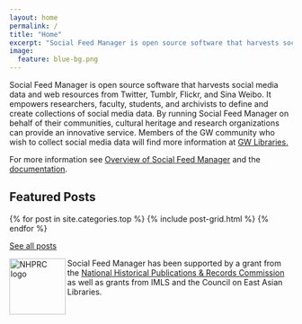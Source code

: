 ```yaml
---
layout: home 
permalink: /
title: "Home"
excerpt: "Social Feed Manager is open source software that harvests social media data and related content from Twitter, Tumblr, Flickr, and Sina Weibo."
image:
  feature: blue-bg.png
---
```

<div class="tiles">
  <div class="tile"><p>Social Feed Manager is open source software that harvests social media data and web resources from Twitter, Tumblr, Flickr, and Sina Weibo.  It empowers researchers, faculty, students, and archivists to define and create collections of social media data. By running Social Feed Manager on behalf of their communities, cultural heritage and research organizations can provide an innovative service. Members of the GW community who wish to collect social media data will find more information at <a href="https://library.gwu.edu/scholarly-technology-group/social-feed-manager">GW Libraries.</a></p>
  <p>For more information see <a href="{{ site.github.url }}/about/overview">Overview of Social Feed Manager</a> and the <a href="https://sfm.readthedocs.org">documentation</a>.</p> 
  </div>
  
  <div class="tile"><h2>Featured Posts</h2></div>
      {% for post in site.categories.top %}
    	  {% include post-grid.html %}
      {% endfor %}
  <div class="tile"><p><a href="{{ site.github.url }}/blog">See all posts</a></p></div> 
  <div class="tile"><p><img src="{{ site.github.url }}/images/nhprc-logo.png" width="100" alt="NHPRC logo" align="left" style="border:0">Social Feed Manager has been supported by a grant from the
  <a href="http://www.archives.gov/nhprc/">National Historical Publications & Records Commission</a> as well as grants from IMLS and the Council on East Asian Libraries.</p>
  </div>
</div><!-- /.tiles -->
